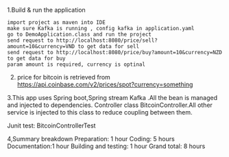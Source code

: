  1.Build & run the application
 
	import project as maven into IDE
	make sure Kafka is running , config kafka in application.yaml
	go to DemoApplication.class and run the project 
	send request to http://localhost:8080/price/sell?amount=10&currency=VND to get data for sell
	send request to http://localhost:8080/price/buy?amount=10&currency=NZD to get data for buy
	param amount is required, currency is optinal

2. price for bitcoin is retrieved  from https://api.coinbase.com/v2/prices/spot?currency=something

3.This app uses Spring boot,Spring stream Kafka .All the bean is managed and  injected to dependencies.
Controller class BitcoinController.All other service is injected to this class to reduce coupling between them.

Junit test: BitcoinControllerTest

4,Summary breakdown
 Preparation: 1 hour 
 Coding: 5 hours  
 Documentation:1 hour 
 Building and testing: 1 hour 
 Grand total: 8 hours 
